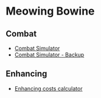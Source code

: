 # Meowing Bowine

## Combat

* [Combat Simulator](https://shykai.github.io/MWICombatSimulatorTest/dist/)
* [Combat Simulator - Backup](https://amvoidguy.github.io/MWICombatSimulatorTest/dist/index.html)

## Enhancing

* [Enhancing costs calculator](https://doh-nuts.github.io/Enhancelator/)
